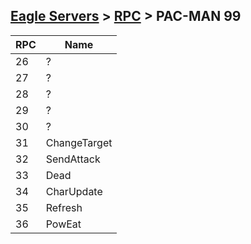 [Eagle Servers](Eagle-Protocol) > [RPC](Eagle-RPC) > PAC-MAN 99
---

| RPC | Name |
| --- | --- |
| 26 | ? |
| 27 | ? |
| 28 | ? |
| 29 | ? |
| 30 | ? |
| 31 | ChangeTarget |
| 32 | SendAttack |
| 33 | Dead |
| 34 | CharUpdate |
| 35 | Refresh |
| 36 | PowEat |
